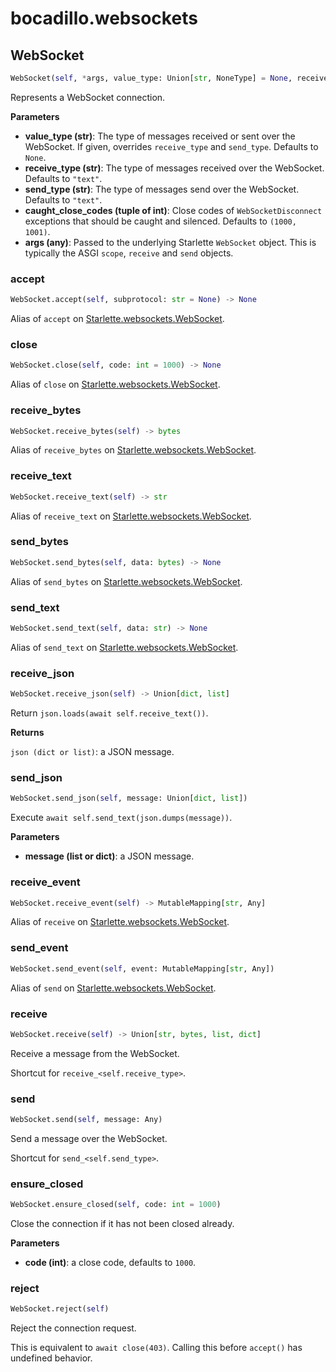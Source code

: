 # bocadillo.websockets

## WebSocket
```python
WebSocket(self, *args, value_type: Union[str, NoneType] = None, receive_type: Union[str, NoneType] = None, send_type: Union[str, NoneType] = None, caught_close_codes: Union[Tuple[int], NoneType] = None)
```
Represents a WebSocket connection.

__Parameters__

- __value_type (str)__:
    The type of messages received or sent over the WebSocket.
    If given, overrides `receive_type` and `send_type`.
    Defaults to `None`.
- __receive_type (str)__:
    The type of messages received over the WebSocket.
    Defaults to `"text"`.
- __send_type (str)__:
    The type of messages send over the WebSocket.
    Defaults to `"text"`.
- __caught_close_codes (tuple of int)__:
    Close codes of `WebSocketDisconnect` exceptions that should be
    caught and silenced. Defaults to `(1000, 1001)`.
- __args (any)__:
    Passed to the underlying Starlette `WebSocket` object. This is
    typically the ASGI `scope`, `receive` and `send` objects.

### accept
```python
WebSocket.accept(self, subprotocol: str = None) -> None
```


Alias of `accept` on [Starlette.websockets.WebSocket](https://www.starlette.io/websockets/).
### close
```python
WebSocket.close(self, code: int = 1000) -> None
```


Alias of `close` on [Starlette.websockets.WebSocket](https://www.starlette.io/websockets/).
### receive_bytes
```python
WebSocket.receive_bytes(self) -> bytes
```


Alias of `receive_bytes` on [Starlette.websockets.WebSocket](https://www.starlette.io/websockets/).
### receive_text
```python
WebSocket.receive_text(self) -> str
```


Alias of `receive_text` on [Starlette.websockets.WebSocket](https://www.starlette.io/websockets/).
### send_bytes
```python
WebSocket.send_bytes(self, data: bytes) -> None
```


Alias of `send_bytes` on [Starlette.websockets.WebSocket](https://www.starlette.io/websockets/).
### send_text
```python
WebSocket.send_text(self, data: str) -> None
```


Alias of `send_text` on [Starlette.websockets.WebSocket](https://www.starlette.io/websockets/).
### receive_json
```python
WebSocket.receive_json(self) -> Union[dict, list]
```
Return `json.loads(await self.receive_text())`.

__Returns__

`json (dict or list)`: a JSON message.

### send_json
```python
WebSocket.send_json(self, message: Union[dict, list])
```
Execute `await self.send_text(json.dumps(message))`.

__Parameters__

- __message (list or dict)__: a JSON message.

### receive_event
```python
WebSocket.receive_event(self) -> MutableMapping[str, Any]
```


Alias of `receive` on [Starlette.websockets.WebSocket](https://www.starlette.io/websockets/).
### send_event
```python
WebSocket.send_event(self, event: MutableMapping[str, Any])
```


Alias of `send` on [Starlette.websockets.WebSocket](https://www.starlette.io/websockets/).
### receive
```python
WebSocket.receive(self) -> Union[str, bytes, list, dict]
```
Receive a message from the WebSocket.

Shortcut for `receive_<self.receive_type>`.

### send
```python
WebSocket.send(self, message: Any)
```
Send a message over the WebSocket.

Shortcut for `send_<self.send_type>`.

### ensure_closed
```python
WebSocket.ensure_closed(self, code: int = 1000)
```
Close the connection if it has not been closed already.

__Parameters__

- __code (int)__: a close code, defaults to `1000`.

### reject
```python
WebSocket.reject(self)
```
Reject the connection request.

This is equivalent to `await close(403)`.
Calling this before `accept()` has undefined behavior.

